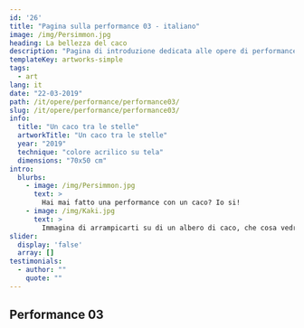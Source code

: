 ```yaml
---
id: '26'
title: "Pagina sulla performance 03 - italiano"
image: /img/Persimmon.jpg
heading: La bellezza del caco
description: "Pagina di introduzione dedicata alle opere di performance"
templateKey: artworks-simple
tags:
  - art
lang: it
date: "22-03-2019"
path: /it/opere/performance/performance03/
slug: /it/opere/performance/performance03/
info:
  title: "Un caco tra le stelle"
  artworkTitle: "Un caco tra le stelle"
  year: "2019"
  technique: "colore acrilico su tela"
  dimensions: "70x50 cm"  
intro:
  blurbs:
    - image: /img/Persimmon.jpg
      text: >
        Hai mai fatto una performance con un caco? Io si!
    - image: /img/Kaki.jpg
      text: >
        Immagina di arrampicarti su di un albero di caco, che cosa vedresti una volta in cima?
slider:
  display: 'false'
  array: []
testimonials:
  - author: ""
    quote: ""
---
```


## Performance 03
